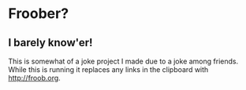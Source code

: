 # Froober?
## I barely know'er!

This is somewhat of a joke project I made due to a joke among friends. While this is running it replaces any links in the clipboard with http://froob.org.